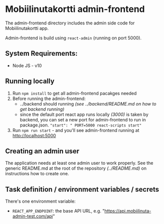 # Mobiilinutakortti admin-frontend

The admin-frontend directory includes the admin side code for Mobiilinutakortti app.

Admin-frontend is build using `react-admin` (running on port 5000).

## System Requirements:

- Node JS - v10

## Running locally

1. Run `npm install` to get all admin-frontend pacakges needed
2. Before running the admin-frontend:
    *  ../backend should running *(see ../backend/README.md on how to get backend running)*
    * since the default port react app runs locally *(3000)* is taken by backend, you can set a new port for admin-frontend to run in package.json. `"start": " PORT=5000 react-scripts start"`
3. Run `npm run start` - and you'll see admin-frontend running at [http://localhost:5000](http://localhost:5000)

## Creating an admin user

The application needs at least one admin user to work properly. See the generic README.md at the root of the repository *(../README.md)* on instructions how to create one.

## Task definition / environment variables / secrets

There's one environment variable:
* `REACT_APP_ENDPOINT`: the base API URL, e.g. "https://api.mobiilinuta-admin-test.com/api"
